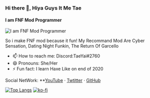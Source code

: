 ### Hi there 👋, Hiya Guys It Me Tae
#### I am FNF Mod Programmer
![I am FNF Mod Programmer](https://github.com/TaeYai/TaeYai/blob/main/github.png?raw=true)


So i make FNF mod because it fun!
My Recommand Mod Are Cyber Sensation, Dating Night Funkin, The Return Of Garcello


- 📫 How to reach me: Discord:TaeYai#2760 
- 😄 Pronouns: She/Her 
- ⚡ Fun fact: I learn Haxe Like on end of 2020 




Social NetWork: **[YouTube](https://www.youtube.com/c/TaeYai/) ⋅ [Twtitter](https://twitter.com/Taeyai_) ⋅ [GitHub](https://github.com/TaeYai)

[![Top Langs](https://github-readme-stats.vercel.app/api/top-langs/?username=TaeYai)](https://github.com/anuraghazra/github-readme-stats)
[![ko-fi](https://ko-fi.com/img/githubbutton_sm.svg)](https://ko-fi.com/I3I03HTQA)
